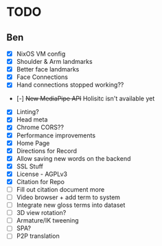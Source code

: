 # TODO

## Ben

- [x] NixOS VM config
- [x] Shoulder & Arm landmarks
- [x] Better face landmarks
- [x] Face Connections
- [x] Hand connections stopped working??
- [-] ~~New MediaPipe API~~ Holisitc isn't available yet
- [x] Linting?
- [x] Head meta
- [x] Chrome CORS??
- [x] Performance improvements
- [x] Home Page
- [x] Directions for Record
- [x] Allow saving new words on the backend
- [x] SSL Stuff
- [x] License - AGPLv3
- [x] Citation for Repo
- [ ] Fill out citation document more
- [ ] Video browser + add term to system
- [ ] Integrate new gloss terms into dataset
- [ ] 3D view rotation?
- [ ] Armature/IK tweening
- [ ] SPA?
- [ ] P2P translation
